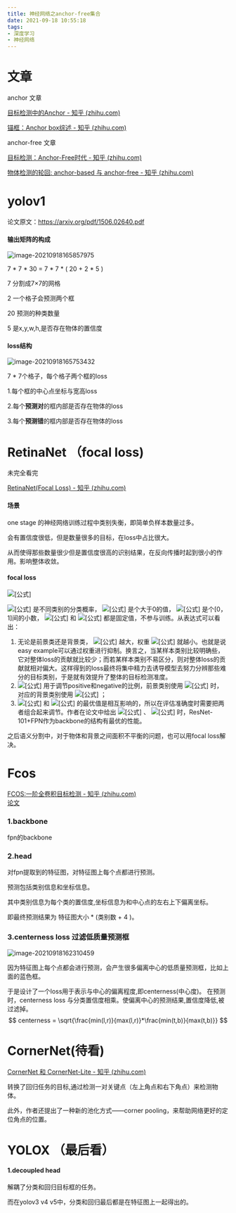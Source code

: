 ```yaml
---
title: 神经网络之anchor-free集合
date: 2021-09-18 10:55:18
tags:
- 深度学习
- 神经网络
---
```


# 文章

anchor 文章

[目标检测中的Anchor - 知乎 (zhihu.com)](https://zhuanlan.zhihu.com/p/55824651)

[锚框：Anchor box综述 - 知乎 (zhihu.com)](https://zhuanlan.zhihu.com/p/63024247)

anchor-free 文章

[目标检测：Anchor-Free时代 - 知乎 (zhihu.com)](https://zhuanlan.zhihu.com/p/62103812)

[物体检测的轮回: anchor-based 与 anchor-free - 知乎 (zhihu.com)](https://zhuanlan.zhihu.com/p/62372897)



# yolov1

论文原文：https://arxiv.org/pdf/1506.02640.pdf

#### 输出矩阵的构成

![image-20210918165857975](image-20210918165857975.png)

7 * 7 * 30 = 7 * 7 * ( 20 + 2 * 5 ) 

7 分割成7×7的网格

2 一个格子会预测两个框

20 预测的种类数量

5 是x,y,w,h,是否存在物体的置信度

#### loss结构

![image-20210918165753432](image-20210918165753432.png)

7 * 7个格子，每个格子两个框的loss

1.每个框的中心点坐标与宽高loss

2.每个**预测对**的框内部是否存在物体的loss

3.每个**预测错**的框内部是否存在物体的loss 



# RetinaNet （focal loss)

未完全看完

[RetinaNet(Focal Loss) - 知乎 (zhihu.com)](https://zhuanlan.zhihu.com/p/59910080)

#### 场景

one stage 的神经网络训练过程中类别失衡，即简单负样本数量过多。

会有置信度很低，但是数量很多的目标，在loss中占比很大。

从而使得那些数量很少但是置信度很高的识别结果，在反向传播时起到很小的作用。影响整体收敛。

#### focal loss

![[公式]](https://www.zhihu.com/equation?tex=FL%28p_t%29%3D%5Calpha_t%281-p_t%29%5E%5Cgamma+log%28p_t%29)

![[公式]](https://www.zhihu.com/equation?tex=p_t) 是不同类别的分类概率， ![[公式]](https://www.zhihu.com/equation?tex=%5Cgamma) 是个大于0的值， ![[公式]](https://www.zhihu.com/equation?tex=%5Calpha_t) 是个[0，1]间的小数， ![[公式]](https://www.zhihu.com/equation?tex=%5Cgamma) 和 ![[公式]](https://www.zhihu.com/equation?tex=%5Calpha_t) 都是固定值，不参与训练。从表达式可以看出：

1. 无论是前景类还是背景类， ![[公式]](https://www.zhihu.com/equation?tex=p_t) 越大，权重 ![[公式]](https://www.zhihu.com/equation?tex=%281-p_t%29) 就越小。也就是说easy example可以通过权重进行抑制。换言之，当某样本类别比较明确些，它对整体loss的贡献就比较少；而若某样本类别不易区分，则对整体loss的贡献就相对偏大。这样得到的loss最终将集中精力去诱导模型去努力分辨那些难分的目标类别，于是就有效提升了整体的目标检测准度。
2. ![[公式]](https://www.zhihu.com/equation?tex=%5Calpha_t+) 用于调节positive和negative的比例，前景类别使用 ![[公式]](https://www.zhihu.com/equation?tex=%5Calpha_t) 时，对应的背景类别使用 ![[公式]](https://www.zhihu.com/equation?tex=1-%5Calpha_t) ；
3. ![[公式]](https://www.zhihu.com/equation?tex=%5Cgamma) 和 ![[公式]](https://www.zhihu.com/equation?tex=%5Calpha_t) 的最优值是相互影响的，所以在评估准确度时需要把两者组合起来调节。作者在论文中给出 ![[公式]](https://www.zhihu.com/equation?tex=%5Cgamma%3D2+) 、 ![[公式]](https://www.zhihu.com/equation?tex=%5Calpha_t%3D0.25) 时，ResNet-101+FPN作为backbone的结构有最优的性能。



之后语义分割中，对于物体和背景之间面积不平衡的问题，也可以用focal loss解决。



# Fcos 

[FCOS:一阶全卷积目标检测 - 知乎 (zhihu.com)](https://zhuanlan.zhihu.com/p/63868458)   
[论文](https://arxiv.org/pdf/1904.01355.pdf)

### 1.backbone

fpn的backbone

### 2.head

对fpn提取到的特征图，对特征图上每个点都进行预测。

预测包括类别信息和坐标信息。

其中类别信息为每个类的置信度,坐标信息为和中心点的左右上下偏离坐标。

即最终预测结果为 特征图大小 * (类别数 + 4 )。

### 3.centerness loss 过滤低质量预测框

![image-20210918162310459](image-20210918162310459.png)

因为特征图上每个点都会进行预测，会产生很多偏离中心的低质量预测框，比如上面的蓝色框。

于是设计了一个loss用于表示与中心的偏离程度,即centerness(中心度)。
在预测时，centerness loss 与分类置信度相乘。使偏离中心的预测结果,置信度降低,被过滤掉。
$$
centerness = \sqrt{\frac{min(l,r)}{max(l,r)}*\frac{min(t,b)}{max(t,b)}}
$$





# CornerNet(待看)

[CornerNet 和 CornerNet-Lite - 知乎 (zhihu.com)](https://zhuanlan.zhihu.com/p/73422357)

转换了回归任务的目标,通过检测一对关键点（左上角点和右下角点）来检测物体。

此外，作者还提出了一种新的池化方式——corner pooling，来帮助网络更好的定位角点的位置。





# YOLOX （最后看）

#### 1.decoupled head 

解耦了分类和回归目标框的任务。

而在yolov3 v4 v5中，分类和回归最后都是在特征图上一起得出的。


